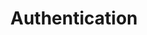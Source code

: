 ---
title: Authentication
position: 2
parameters:
  - name:
    content:
content_markdown: |-
  # Migrate Console

  ## migrate create:migration <action::table>

  To create a migration you will need to use the `migrate create:migration` command

left_code_blocks:
  - code_block:
    title:
    language:
right_code_blocks:
  - code_block: |-
      vendor/bin/migrate create:migration create-table::users
    title: create:migration create-table:users
    language: bash
---